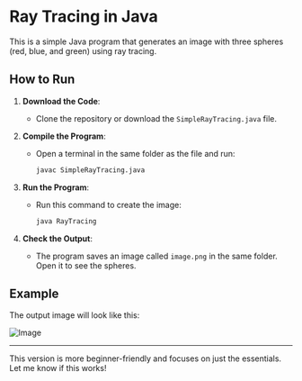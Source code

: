 # Ray Tracing in Java

This is a simple Java program that generates an image with three spheres (red, blue, and green) using ray tracing.

## How to Run
1. **Download the Code**:
   - Clone the repository or download the `SimpleRayTracing.java` file.

2. **Compile the Program**:
   - Open a terminal in the same folder as the file and run:
     ```bash
     javac SimpleRayTracing.java
     ```

3. **Run the Program**:
   - Run this command to create the image:
     ```bash
     java RayTracing
     ```

4. **Check the Output**:
   - The program saves an image called `image.png` in the same folder. Open it to see the spheres.

## Example
The output image will look like this:

![Image](output_image.png)

---

This version is more beginner-friendly and focuses on just the essentials. Let me know if this works!
